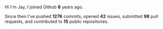 Hi I'm Jay, I joined Github **8** years ago.

Since then I've pushed **1276** commits, opened **42** issues, submitted **98** pull requests, and contributed to **15** public repositories.
